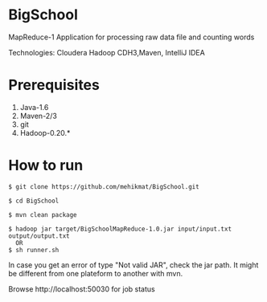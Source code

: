 BigSchool
=========

MapReduce-1 Application for processing raw data file and counting words

Technologies: Cloudera Hadoop CDH3,Maven, IntelliJ IDEA

Prerequisites
===============
1. Java-1.6
2. Maven-2/3
3. git
4. Hadoop-0.20.*

How to run
===============
    $ git clone https://github.com/mehikmat/BigSchool.git

    $ cd BigSchool

    $ mvn clean package

    $ hadoop jar target/BigSchoolMapReduce-1.0.jar input/input.txt output/output.txt
      OR
    $ sh runner.sh

  In case you get an error of type "Not valid JAR", check the jar path. It might be different from one plateform to another with mvn.


Browse http://localhost:50030 for job status


